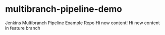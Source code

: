 # multibranch-pipeline-demo
Jenkins Multibranch Pipeline Example Repo 
Hi new content!
Hi new content in feature branch
